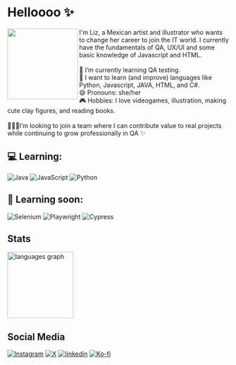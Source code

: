 # Helloooo ✨
<img align="left" height="160" src="https://i.pinimg.com/1200x/02/f8/1f/02f81fc92ca9f06c069885fcb4a52054.jpg"  />

<p>I'm Liz, a Mexican artist and illustrator who wants to change her career to join the IT world. I currently have the fundamentals of QA, UX/UI and some basic knowledge of Javascript and HTML.<br><br>🌱 I’m currently learning QA testing.<br>🌱 I want to learn (and improve) languages like Python, Javascript, JAVA, HTML, and C#.<br>😄 Pronouns: she/her<br>🎮 Hobbies: I love videogames, illustration, making cute clay figures, and reading books.<br><br>👩🏻‍💻I’m looking to join a team where I can contribute value to real projects while continuing to grow professionally in QA ✨</p>

###

## 💻 Learning:
![Java](https://img.shields.io/badge/Java-007396?style=for-the-badge&logo=java&logoColor=white)
![JavaScript](https://img.shields.io/badge/JavaScript-F7DF1E?style=for-the-badge&logo=javascript&logoColor=black)
![Python](https://img.shields.io/badge/Python-3776AB?style=for-the-badge&logo=python&logoColor=white)

###

## 🌱 Learning soon:
![Selenium](https://img.shields.io/badge/Selenium-43B02A?style=for-the-badge&logo=selenium&logoColor=white)
![Playwright](https://img.shields.io/badge/Playwright-34495E?style=for-the-badge&logo=playwright&logoColor=white)
![Cypress](https://img.shields.io/badge/Cypress-17202C?style=for-the-badge&logo=cypress&logoColor=white)

## Stats
<div align="left">
  <img src="https://github-readme-stats.vercel.app/api/top-langs?username=lizettesilva&locale=en&hide_title=true&layout=compact&card_width=320&langs_count=5&theme=dracula&hide_border=true" height="150" alt="languages graph"  />
</div>

###

## Social Media
[![Instagram](https://img.shields.io/badge/Instagram-E4405F?style=for-the-badge&logo=instagram&logoColor=white)](https://instagram.com/lizheidern)
[![X](https://img.shields.io/badge/Twitter/X-grey?style=for-the-badge&logo=X&logoColor=white)](https://x.com/lizheidern)
[![linkedin](https://img.shields.io/badge/Linkedin-0077B5?style=for-the-badge&logo=linkedin&logoColor=white)](https://www.linkedin.com/in/lizheidern)
[![Ko-fi](https://img.shields.io/badge/Kofi-72A5F2?style=for-the-badge&logo=kofi&logoColor=white)](https://www.linkedin.com/in/lizheidern)

